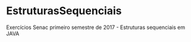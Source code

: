 # EstruturasSequenciais
Exercícios Senac primeiro semestre de 2017 - Estruturas sequenciais em JAVA
